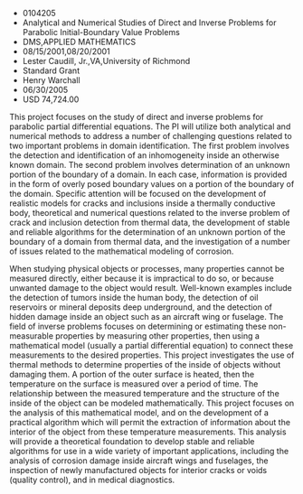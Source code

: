 
* 0104205
* Analytical and Numerical Studies of Direct and Inverse Problems for Parabolic Initial-Boundary Value Problems
* DMS,APPLIED MATHEMATICS
* 08/15/2001,08/20/2001
* Lester Caudill, Jr.,VA,University of Richmond
* Standard Grant
* Henry Warchall
* 06/30/2005
* USD 74,724.00

This project focuses on the study of direct and inverse problems for parabolic
partial differential equations. The PI will utilize both analytical and
numerical methods to address a number of challenging questions related to two
important problems in domain identification. The first problem involves the
detection and identification of an inhomogeneity inside an otherwise known
domain. The second problem involves determination of an unknown portion of the
boundary of a domain. In each case, information is provided in the form of
overly posed boundary values on a portion of the boundary of the domain.
Specific attention will be focused on the development of realistic models for
cracks and inclusions inside a thermally conductive body, theoretical and
numerical questions related to the inverse problem of crack and inclusion
detection from thermal data, the development of stable and reliable algorithms
for the determination of an unknown portion of the boundary of a domain from
thermal data, and the investigation of a number of issues related to the
mathematical modeling of corrosion.

When studying physical objects or processes, many properties cannot be measured
directly, either because it is impractical to do so, or because unwanted damage
to the object would result. Well-known examples include the detection of tumors
inside the human body, the detection of oil reservoirs or mineral deposits deep
underground, and the detection of hidden damage inside an object such as an
aircraft wing or fuselage. The field of inverse problems focuses on determining
or estimating these non-measurable properties by measuring other properties,
then using a mathematical model (usually a partial differential equation) to
connect these measurements to the desired properties. This project investigates
the use of thermal methods to determine properties of the inside of objects
without damaging them. A portion of the outer surface is heated, then the
temperature on the surface is measured over a period of time. The relationship
between the measured temperature and the structure of the inside of the object
can be modeled mathematically. This project focuses on the analysis of this
mathematical model, and on the development of a practical algorithm which will
permit the extraction of information about the interior of the object from these
temperature measurements. This analysis will provide a theoretical foundation to
develop stable and reliable algorithms for use in a wide variety of important
applications, including the analysis of corrosion damage inside aircraft wings
and fuselages, the inspection of newly manufactured objects for interior cracks
or voids (quality control), and in medical diagnostics.
